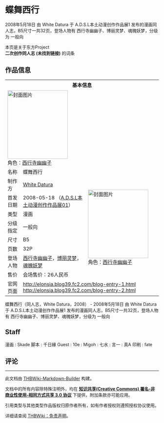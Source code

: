 # 蝶舞西行

<!-- source html: G:\repos\THBWiki-Markdown-Builder\THBWikiMarkdown\Temp\main\e\e0\ns0%3A%E8%9D%B6%E8%88%9E%E8%A5%BF%E8%A1%8C.html -->

2008年5月18日 由 White Datura 于 A.D.S.L本土动漫创作作品展1 发布的漫画同人志，B5尺寸一共32页，登场人物有 西行寺幽幽子、博丽灵梦、魂魄妖梦，分级为 一般向

本页是关于东方Project  
 **二次创作同人志 (未找到链接)** 的词条
## 作品信息

<table><tbody><tr><th colspan="3">基本信息</th></tr><tr><td class="cover-artwork-mobile" colspan="2"><a href="./文件-蝶舞西行封面.jpg.md" class="image" title="封面图片"><img alt="封面图片" src="https://upload.thwiki.cc/thumb/a/ae/%E8%9D%B6%E8%88%9E%E8%A5%BF%E8%A1%8C%E5%B0%81%E9%9D%A2.jpg/197px-%E8%9D%B6%E8%88%9E%E8%A5%BF%E8%A1%8C%E5%B0%81%E9%9D%A2.jpg" decoding="async" loading="lazy" width="197" height="224" srcset="https://upload.thwiki.cc/thumb/a/ae/%E8%9D%B6%E8%88%9E%E8%A5%BF%E8%A1%8C%E5%B0%81%E9%9D%A2.jpg/295px-%E8%9D%B6%E8%88%9E%E8%A5%BF%E8%A1%8C%E5%B0%81%E9%9D%A2.jpg 1.5x, https://upload.thwiki.cc/thumb/a/ae/%E8%9D%B6%E8%88%9E%E8%A5%BF%E8%A1%8C%E5%B0%81%E9%9D%A2.jpg/393px-%E8%9D%B6%E8%88%9E%E8%A5%BF%E8%A1%8C%E5%B0%81%E9%9D%A2.jpg 2x" data-file-width="497" data-file-height="566"></a><div class="cover-char">角色：<a href="./西行寺幽幽子.md" title="西行寺幽幽子">西行寺幽幽子</a></div></td>
</tr><tr><td class="label">名称</td><td colspan="2"> 蝶舞西行 </td></tr><tr><td class="label">制作方</td><td><a href="./White_Datura.md" title="White Datura">White Datura</a></td><td class="cover-artwork" rowspan="8" style="min-width:224px;"><a href="./文件-蝶舞西行封面.jpg.md" class="image" title="封面图片"><img alt="封面图片" src="https://upload.thwiki.cc/thumb/a/ae/%E8%9D%B6%E8%88%9E%E8%A5%BF%E8%A1%8C%E5%B0%81%E9%9D%A2.jpg/197px-%E8%9D%B6%E8%88%9E%E8%A5%BF%E8%A1%8C%E5%B0%81%E9%9D%A2.jpg" decoding="async" loading="lazy" width="197" height="224" srcset="https://upload.thwiki.cc/thumb/a/ae/%E8%9D%B6%E8%88%9E%E8%A5%BF%E8%A1%8C%E5%B0%81%E9%9D%A2.jpg/295px-%E8%9D%B6%E8%88%9E%E8%A5%BF%E8%A1%8C%E5%B0%81%E9%9D%A2.jpg 1.5x, https://upload.thwiki.cc/thumb/a/ae/%E8%9D%B6%E8%88%9E%E8%A5%BF%E8%A1%8C%E5%B0%81%E9%9D%A2.jpg/393px-%E8%9D%B6%E8%88%9E%E8%A5%BF%E8%A1%8C%E5%B0%81%E9%9D%A2.jpg 2x" data-file-width="497" data-file-height="566"></a><div class="cover-char">角色：<a href="./西行寺幽幽子.md" title="西行寺幽幽子">西行寺幽幽子</a></div></td>
</tr><tr><td class="label">首发日期</td><td>2008-05-18&#160;（<a href="/展会作品列表?e=ADSL%E6%9C%AC%E5%9C%9F%E5%8A%A8%E6%BC%AB%E5%88%9B%E4%BD%9C%E4%BD%9C%E5%93%81%E5%B1%95%231">A.D.S.L本土动漫创作作品展01</a>）</td></tr><tr><td class="label">类型</td><td>漫画</td></tr><tr><td class="label">分级指定</td><td>一般向</td></tr><tr><td class="label">尺寸</td><td>B5</td></tr><tr><td class="label">页数</td><td>32P</td></tr><tr><td class="label">登场人物</td><td><a href="./西行寺幽幽子.md" title="西行寺幽幽子">西行寺幽幽子</a>，<a href="./博丽灵梦.md" title="博丽灵梦">博丽灵梦</a>，<a href="./魂魄妖梦.md" title="魂魄妖梦">魂魄妖梦</a></td></tr><tr><td class="label">售价</td><td>会场售价：26人民币</td></tr>
<tr><td class="label">官网页面</td><td colspan="2"><a rel="nofollow" class="external free" href="http://elonsia.blog39.fc2.com/blog-entry-1.html">http://elonsia.blog39.fc2.com/blog-entry-1.html</a><br><a rel="nofollow" class="external free" href="http://elonsia.blog39.fc2.com/blog-entry-2.html">http://elonsia.blog39.fc2.com/blog-entry-2.html</a></td></tr></tbody></table>

蝶舞西行（同人志，White Datura，2008） - 2008年5月18日 由 White Datura 于 A.D.S.L本土动漫创作作品展1 发布的漫画同人志，B5尺寸一共32页，登场人物有 西行寺幽幽子、博丽灵梦、魂魄妖梦，分级为 一般向
## Staff
漫画
: Skade
脚本
: 千日緣
Guest
: 10e
: Migoh
: 七水
: 言一
: 真A
印刷
: fate

## 评论




---

此文档由 [THBWiki-Markdown-Builder](https://github.com/Delsin-Yu/THBWiki-Markdown-Builder) 构建。

文档中的所有内容除特殊注明外，均在 [**知识共享(Creative Commons) 署名-非商业性使用-相同方式共享 3.0 协议**](https://creativecommons.org/licenses/by-sa/3.0/deed.zh-hans) 下提供，附加条款亦可能应用。

引用类型与其他类型作品版权归原作者所有，如有作者授权则遵照授权协议使用。

详细请查阅 [THBWiki：免责声明](https://thbwiki.cc/THBWiki:%E5%85%8D%E8%B4%A3%E5%A3%B0%E6%98%8E)。

